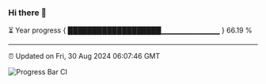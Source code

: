 ### Hi there 👋

⏳ Year progress { ███████████████████▁▁▁▁▁▁▁▁▁▁▁ } 66.19 %

---

⏰ Updated on Fri, 30 Aug 2024 06:07:46 GMT

![Progress Bar CI](https://github.com/EinsPommes/EinsPommes/blob/main/.github/workflows/main.yml)
